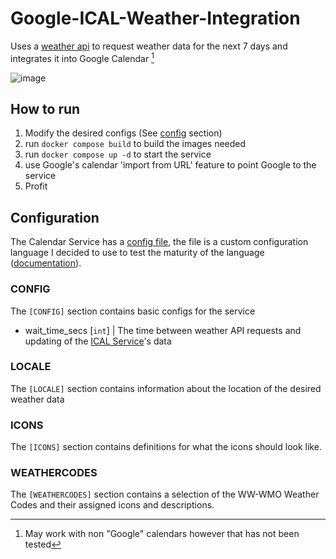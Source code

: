 # Google-ICAL-Weather-Integration
Uses a [weather api](https://open-meteo.com/en) to request weather data for the next 7 days and integrates it into Google Calendar [^1]

![image](https://user-images.githubusercontent.com/56944714/197138994-32a56871-bf07-489a-80b9-dbfeca120b71.png)


## How to run
1. Modify the desired configs (See [config](#configuration) section)
1. run `docker compose build` to build the images needed
1. run `docker compose up -d` to start the service
1. use Google's calendar 'import from URL' feature to point Google to the service
1. Profit

## Configuration
The Calendar Service has a [config file](calendar_service/calendar_service/config.hamconf), the file is a custom configuration language I decided to use to test the maturity of the language ([documentation](https://github.com/hamolicious/hamconf)).

### CONFIG
The `[CONFIG]` section contains basic configs for the service
- wait_time_secs [`int`] | The time between weather API requests and updating of the [ICAL Service](https://github.com/hamolicious/Google-ICAL-Weather-Integration/tree/master/ical_service)'s data

### LOCALE
The `[LOCALE]` section contains information about the location of the desired weather data

### ICONS
The `[ICONS]` section contains definitions for what the icons should look like.

### WEATHERCODES
The `[WEATHERCODES]` section contains a selection of the WW-WMO Weather Codes and their assigned icons and descriptions.

[^1]: May work with non "Google" calendars however that has not been tested
